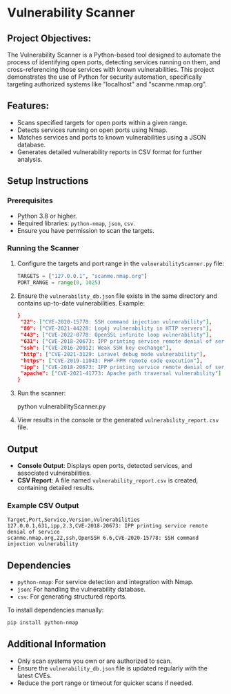 # Vulnerability Scanner

## Project Objectives:
The Vulnerability Scanner is a Python-based tool designed to automate the process of identifying open ports, detecting services running on them, and cross-referencing those services with known vulnerabilities. This project demonstrates the use of Python for security automation, specifically targeting authorized systems like "localhost" and "scanme.nmap.org".

## Features:
- Scans specified targets for open ports within a given range.
- Detects services running on open ports using Nmap.
- Matches services and ports to known vulnerabilities using a JSON database.
- Generates detailed vulnerability reports in CSV format for further analysis.

## Setup Instructions

### Prerequisites
- Python 3.8 or higher.
- Required libraries: `python-nmap`, `json`, `csv`.
- Ensure you have permission to scan the targets.

### Running the Scanner
1. Configure the targets and port range in the `vulnerabilityScanner.py` file:
   ```python
   TARGETS = ["127.0.0.1", "scanme.nmap.org"]
   PORT_RANGE = range(0, 1025)
   ```
2. Ensure the `vulnerability_db.json` file exists in the same directory and contains up-to-date vulnerabilities. Example:
   ```json
   }
    "22": ["CVE-2020-15778: SSH command injection vulnerability"],
    "80": ["CVE-2021-44228: Log4j vulnerability in HTTP servers"],
    "443": ["CVE-2022-0778: OpenSSL infinite loop vulnerability"],
    "631": ["CVE-2018-20673: IPP printing service remote denial of service"],
    "ssh": ["CVE-2016-20012: Weak SSH key exchange"],
    "http": ["CVE-2021-3129: Laravel debug mode vulnerability"],
    "https": ["CVE-2019-11043: PHP-FPM remote code execution"],
    "ipp": ["CVE-2018-20673: IPP printing service remote denial of service"],
    "apache": ["CVE-2021-41773: Apache path traversal vulnerability"]
   }
   ```
3. Run the scanner:
   
   python vulnerabilityScanner.py
  
4. View results in the console or the generated `vulnerability_report.csv` file.

## Output
- **Console Output**: Displays open ports, detected services, and associated vulnerabilities.
- **CSV Report**: A file named `vulnerability_report.csv` is created, containing detailed results.

### Example CSV Output
```
Target,Port,Service,Version,Vulnerabilities
127.0.0.1,631,ipp,2.3,CVE-2018-20673: IPP printing service remote denial of service
scanme.nmap.org,22,ssh,OpenSSH 6.6,CVE-2020-15778: SSH command injection vulnerability
```

## Dependencies
- `python-nmap`: For service detection and integration with Nmap.
- `json`: For handling the vulnerability database.
- `csv`: For generating structured reports.

To install dependencies manually:
```bash
pip install python-nmap
```

## Additional Information
- Only scan systems you own or are authorized to scan.
- Ensure the `vulnerability_db.json` file is updated regularly with the latest CVEs.
- Reduce the port range or timeout for quicker scans if needed.

